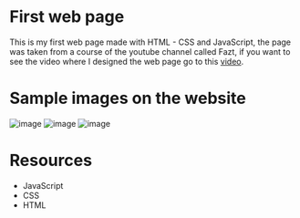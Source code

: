 # First web page
This is my first web page made with HTML - CSS and JavaScript, the page was taken from a course of the youtube channel called Fazt, if you want to see the video where I designed the web page go to this [video](https://youtu.be/RqQ1d1qEWlE).

# Sample images on the website
![image](https://github.com/Over1185/Baisc-Web/assets/92834159/d9515d2b-84c7-47a5-9fa9-6b568787949f)
![image](https://github.com/Over1185/Baisc-Web/assets/92834159/c4836a3c-712e-4baa-9ba6-7b0f609d1e98)
![image](https://github.com/Over1185/Baisc-Web/assets/92834159/32a51bd3-0031-4313-8186-c3992b7f0de6)

# Resources
- JavaScript
- CSS
- HTML
